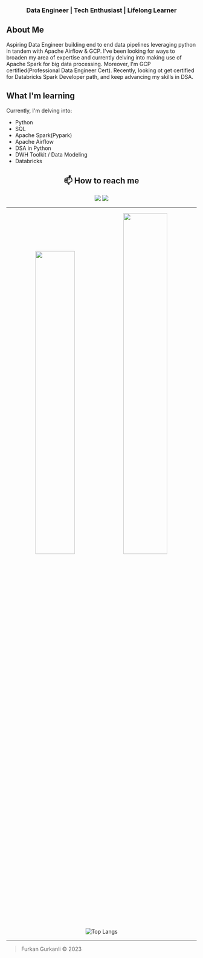 <div align="center">
    <h3>Data Engineer | Tech Enthusiast | Lifelong Learner</h3>
</div>

## About Me

Aspiring Data Engineer building end to end data pipelines leveraging python in tandem with Apache Airflow & GCP. 
I've been looking for ways to broaden my area of expertise and currently delving into making use of Apache Spark for big data processing.
Moreover, I'm GCP certified(Professional Data Engineer Cert). Recently, looking ot get certified for Databricks Spark Developer path, and keep advancing my skills in DSA.
## What I'm learning

Currently, I'm delving into:

- Python
- SQL
- Apache Spark(Pypark)
- Apache Airflow
- DSA in Python
- DWH Toolkit / Data Modeling
- Databricks

  
<div align="center">

## 📫 How to reach me

[<img src="https://img.shields.io/badge/-LinkedIn-blue?style=flat&logo=Linkedin&logoColor=white"/>](https://www.linkedin.com/in/fgurkanli/) [<img src="https://img.shields.io/badge/-GitHub-181717?style=flat&logo=github"/>](https://github.com/furkangr)

</div>

---

<p align="center">
  <img width="45.25%" src="https://github-readme-stats.vercel.app/api?username=furkangr&show_icons=true&theme=tokyonight" />
  <img width="48%" src="https://github-readme-streak-stats.herokuapp.com/?user=furkangr&theme=tokyonight" />
</p>

<p align="center">
  <img src="https://github-readme-stats.vercel.app/api/top-langs/?username=furkangr&theme=tokyonight" alt="Top Langs"/>
</p>


---

> Furkan Gurkanli © 2023



<!---
furkangr/furkangr is a ✨ special ✨ repository because its `README.md` (this file) appears on your GitHub profile.
You can click the Preview link to take a look at your changes.
--->
